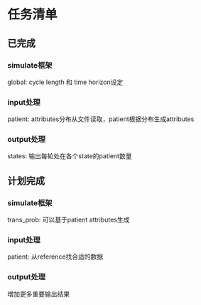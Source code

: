 # 任务清单

## 已完成

### simulate框架
global: cycle length 和 time horizon设定
        
### input处理
patient: attributes分布从文件读取，patient根据分布生成attributes

### output处理
states: 输出每轮处在各个state的patient数量

## 计划完成
### simulate框架
trans_prob: 可以基于patient attributes生成
        
### input处理
patient: 从reference找合适的数据

### output处理
增加更多重要输出结果